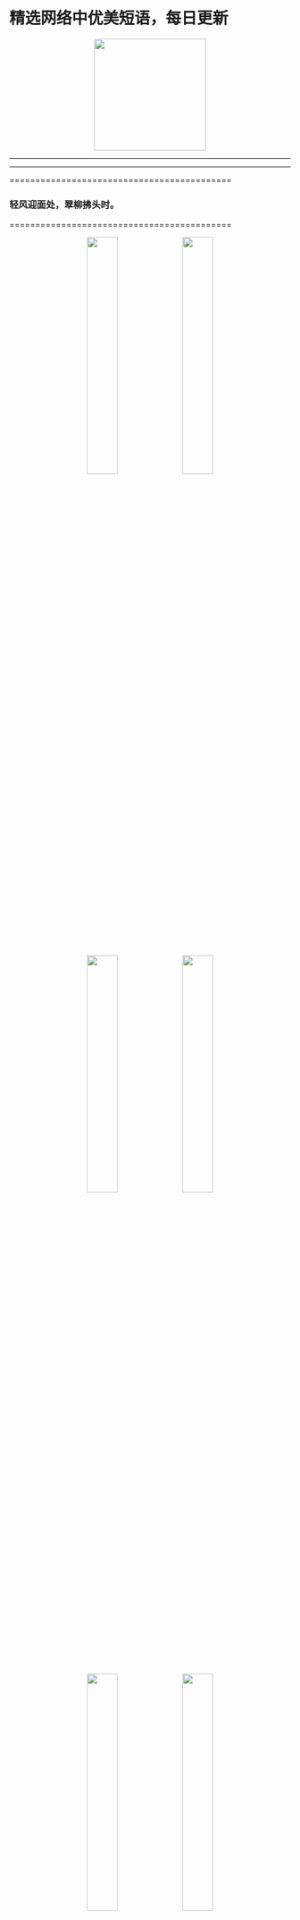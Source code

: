  # 精选网络中优美短语，每日更新

<p align="center">
  <a href="https://github.com/xxjwxc/PoetryRhyme">
    <img src="img/logo/logo2.jpg" width="200">
  </a>
</p>

-----------------------------------



-----------------------------------
===========================================
### 轻风迎面处，翠柳拂头时。 ​
===========================================

<p align="center" margin: 0 auto;>
<img src="http://wx3.sinaimg.cn/large/006qmtKlly1ge6a224ddyj30j60a20uf.jpg" width=33%>
<img src="http://wx3.sinaimg.cn/large/006qmtKlly1ge6a223oggj30j609xwgn.jpg" width=33%>
<img src="http://wx3.sinaimg.cn/large/006qmtKlly1ge6a22gf0ij30j60a1ju1.jpg" width=33%>
<img src="http://wx3.sinaimg.cn/large/006qmtKlly1ge6a224a3xj30j60a1wfq.jpg" width=33%>
<img src="http://wx3.sinaimg.cn/large/006qmtKlly1ge6a224sv3j30j60a0wfz.jpg" width=33%>
<img src="http://wx3.sinaimg.cn/large/006qmtKlly1ge6a224nznj30j60a1q4d.jpg" width=33%>
<img src="http://wx3.sinaimg.cn/large/006qmtKlly1ge6a22852oj30j60a5jsg.jpg" width=33%>
<img src="http://wx3.sinaimg.cn/large/006qmtKlly1ge6a228gj6j30j60a1jsn.jpg" width=33%>
<img src="http://wx3.sinaimg.cn/large/006qmtKlly1ge6a22gke5j30j60a1acj.jpg" width=33%>
</p>
<font color=red size=1>2020-04-26 12:21:03 </font>

-----------------------------------

-----------------------------------
===========================================
### 寻春须是阳春早，看花莫待花枝老。 ​
===========================================

<p align="center" margin: 0 auto;>
<img src="http://wx4.sinaimg.cn/large/006qmtKlly1ge6a116mnyj30j60cb3yz.jpg" width=33%>
<img src="http://wx4.sinaimg.cn/large/006qmtKlly1ge6a116o4nj30j60cb0t2.jpg" width=33%>
<img src="http://wx4.sinaimg.cn/large/006qmtKlly1ge6a11dp3oj30j60cf0t7.jpg" width=33%>
<img src="http://wx4.sinaimg.cn/large/006qmtKlly1ge6a116zt6j30j60d3gma.jpg" width=33%>
<img src="http://wx4.sinaimg.cn/large/006qmtKlly1ge6a117ce2j30j60c1gm2.jpg" width=33%>
<img src="http://wx4.sinaimg.cn/large/006qmtKlly1ge6a117yjvj30j60cdwfm.jpg" width=33%>
<img src="http://wx4.sinaimg.cn/large/006qmtKlly1ge6a11cpg9j30j60orq40.jpg" width=33%>
<img src="http://wx4.sinaimg.cn/large/006qmtKlly1ge6a11hekrj30j60hsjs6.jpg" width=33%>
<img src="http://wx4.sinaimg.cn/large/006qmtKlly1ge6a11ffvqj30j60rcjsa.jpg" width=33%>
</p>
<font color=red size=1>2020-04-26 10:21:03 </font>

-----------------------------------

-----------------------------------
===========================================
### 鸟语花容春自好 … ​
===========================================

<p align="center" margin: 0 auto;>
<img src="http://wx2.sinaimg.cn/large/006qmtKlly1ge69zzs0unj30j60t00uv.jpg" width=33%>
<img src="http://wx2.sinaimg.cn/large/006qmtKlly1ge69zztg9rj30ig0rsq6a.jpg" width=33%>
<img src="http://wx2.sinaimg.cn/large/006qmtKlly1ge69zzr39lj30j60cu76h.jpg" width=33%>
<img src="http://wx2.sinaimg.cn/large/006qmtKlly1ge69zzr93gj30j60ey75y.jpg" width=33%>
<img src="http://wx2.sinaimg.cn/large/006qmtKlly1ge69zzybn8j30j60cs76b.jpg" width=33%>
<img src="http://wx2.sinaimg.cn/large/006qmtKlly1ge69zzr3xyj30j60cstaf.jpg" width=33%>
<img src="http://wx2.sinaimg.cn/large/006qmtKlly1ge69zzuvsnj30j60cstax.jpg" width=33%>
<img src="http://wx2.sinaimg.cn/large/006qmtKlly1ge69zzvmobj30j60astal.jpg" width=33%>
<img src="http://wx2.sinaimg.cn/large/006qmtKlly1ge69zzybs3j30j60c6gnv.jpg" width=33%>
</p>
<font color=red size=1>2020-04-26 08:21:03 </font>

-----------------------------------

-----------------------------------
===========================================
### 短短长长爱园柳，三三两两数溪鱼。[心]早安[心] ​
===========================================

<p align="center" margin: 0 auto;>
<img src="http://wx1.sinaimg.cn/large/006qmtKlly1ge69yvwda8j30df0opq6l.jpg" width=33%>
<img src="http://wx1.sinaimg.cn/large/006qmtKlly1ge69yvp720j30dq0olgoy.jpg" width=33%>
<img src="http://wx1.sinaimg.cn/large/006qmtKlly1ge69yvw9p9j30du0oq78h.jpg" width=33%>
<img src="http://wx1.sinaimg.cn/large/006qmtKlly1ge69yvnq1gj30d60nzq5k.jpg" width=33%>
<img src="http://wx1.sinaimg.cn/large/006qmtKlly1ge69yvo2okj30d60nzq5k.jpg" width=33%>
<img src="http://wx1.sinaimg.cn/large/006qmtKlly1ge69yvo6jwj30dl0oj775.jpg" width=33%>
<img src="http://wx1.sinaimg.cn/large/006qmtKlly1ge69yvt9kpj30dl0oi419.jpg" width=33%>
<img src="http://wx1.sinaimg.cn/large/006qmtKlly1ge69yvtx7lj30dh0omtbb.jpg" width=33%>
<img src="http://wx1.sinaimg.cn/large/006qmtKlly1ge69yvtmq3j30da0ogn0v.jpg" width=33%>
</p>
<font color=red size=1>2020-04-26 06:21:03 </font>

-----------------------------------

-----------------------------------
===========================================
### 芳魂东逐罗浮近，一枕梅花入梦仙。[月亮]晚安[月亮] ​
===========================================

<p align="center" margin: 0 auto;>
<img src="http://wx4.sinaimg.cn/large/006qmtKlly1ge51ev593tj30ii0rr754.jpg" width=33%>
<img src="http://wx4.sinaimg.cn/large/006qmtKlly1ge51ev7hr5j30ii0rrwfi.jpg" width=33%>
<img src="http://wx4.sinaimg.cn/large/006qmtKlly1ge51ev5pu5j30ii0qudgo.jpg" width=33%>
<img src="http://wx4.sinaimg.cn/large/006qmtKlly1ge51ev7ym7j30j60csmxc.jpg" width=33%>
<img src="http://wx4.sinaimg.cn/large/006qmtKlly1ge51evcw0jj30ii0rrab0.jpg" width=33%>
<img src="http://wx4.sinaimg.cn/large/006qmtKlly1ge51ev67xdj30ii0rr75b.jpg" width=33%>
<img src="http://wx4.sinaimg.cn/large/006qmtKlly1ge51eva024j30j60csaa8.jpg" width=33%>
<img src="http://wx4.sinaimg.cn/large/006qmtKlly1ge51evaaa8j30ii0rr3zb.jpg" width=33%>
<img src="http://wx4.sinaimg.cn/large/006qmtKlly1ge51evb56oj30ii0rrgmm.jpg" width=33%>
</p>
<font color=red size=1>2020-04-25 22:20:03 </font>

-----------------------------------

-----------------------------------
===========================================
### 园林翠幄，妆点青春色 … ​
===========================================

<p align="center" margin: 0 auto;>
<img src="http://wx4.sinaimg.cn/large/006qmtKlly1ge51d7ed8hj30j60r611q.jpg" width=33%>
<img src="http://wx4.sinaimg.cn/large/006qmtKlly1ge51d7buukj30j60dhdl4.jpg" width=33%>
<img src="http://wx4.sinaimg.cn/large/006qmtKlly1ge51d7arefj30j60dn78p.jpg" width=33%>
<img src="http://wx4.sinaimg.cn/large/006qmtKlly1ge51d7i8ufj30j60ceq6z.jpg" width=33%>
<img src="http://wx4.sinaimg.cn/large/006qmtKlly1ge51d79dagj30j60dj41m.jpg" width=33%>
<img src="http://wx4.sinaimg.cn/large/006qmtKlly1ge51d7abs4j30j60dmgpk.jpg" width=33%>
<img src="http://wx4.sinaimg.cn/large/006qmtKlly1ge51d7jx8sj30j60qrdmi.jpg" width=33%>
<img src="http://wx4.sinaimg.cn/large/006qmtKlly1ge51d7mfk4j30j60qhwq7.jpg" width=33%>
<img src="http://wx4.sinaimg.cn/large/006qmtKlly1ge51d7m7zuj30j60qvgru.jpg" width=33%>
</p>
<font color=red size=1>2020-04-25 18:20:03 </font>

-----------------------------------

-----------------------------------
===========================================
### 春在粉墙西，墙里不知春色。 ​
===========================================

<p align="center" margin: 0 auto;>
<img src="http://wx4.sinaimg.cn/large/006qmtKlly1ge51bxfe6jj30j60cj3yo.jpg" width=33%>
<img src="http://wx4.sinaimg.cn/large/006qmtKlly1ge51bxg8z2j30j60crq3c.jpg" width=33%>
<img src="http://wx4.sinaimg.cn/large/006qmtKlly1ge51bxg606j30j60c73yv.jpg" width=33%>
<img src="http://wx4.sinaimg.cn/large/006qmtKlly1ge51bxgqzmj30j60ckgm4.jpg" width=33%>
<img src="http://wx4.sinaimg.cn/large/006qmtKlly1ge51bxgj6uj30j60clwf4.jpg" width=33%>
<img src="http://wx4.sinaimg.cn/large/006qmtKlly1ge51bxfpz4j30j60cljro.jpg" width=33%>
<img src="http://wx4.sinaimg.cn/large/006qmtKlly1ge51bxi8muj30j60caglr.jpg" width=33%>
<img src="http://wx4.sinaimg.cn/large/006qmtKlly1ge51bxiu6pj30j60cwgm4.jpg" width=33%>
<img src="http://wx4.sinaimg.cn/large/006qmtKlly1ge51bxqlobj30j60cnq3n.jpg" width=33%>
</p>
<font color=red size=1>2020-04-25 16:20:03 </font>

-----------------------------------

-----------------------------------
===========================================
### 墙里秋千墙外道。墙外行人，墙里佳人笑。笑渐不闻声渐悄。多情却被无情恼。 ​
===========================================

<p align="center" margin: 0 auto;>
<img src="http://wx3.sinaimg.cn/large/006qmtKlly1ge519y06rtj30j60eeq4l.jpg" width=33%>
<img src="http://wx3.sinaimg.cn/large/006qmtKlly1ge519y1tqsj30bm0hfgpt.jpg" width=33%>
<img src="http://wx3.sinaimg.cn/large/006qmtKlly1ge519ye46kj30j60r4agm.jpg" width=33%>
<img src="http://wx3.sinaimg.cn/large/006qmtKlly1ge519ydt8ej30j60ec44m.jpg" width=33%>
<img src="http://wx3.sinaimg.cn/large/006qmtKlly1ge519y2cnnj30j60d0gq3.jpg" width=33%>
<img src="http://wx3.sinaimg.cn/large/006qmtKlly1ge519y2s8ij30j60sr0xl.jpg" width=33%>
<img src="http://wx3.sinaimg.cn/large/006qmtKlly1ge519y7ftrj30j60fs75u.jpg" width=33%>
<img src="http://wx3.sinaimg.cn/large/006qmtKlly1ge519y8tqyj30j60n476h.jpg" width=33%>
<img src="http://wx3.sinaimg.cn/large/006qmtKlly1ge519y85ijj30j60ckac0.jpg" width=33%>
</p>
<font color=red size=1>2020-04-25 14:20:03 </font>

-----------------------------------

-----------------------------------
===========================================
### “ 诗中有画，画中有诗 ”
### 
###                       --- 王维 · 诗词欣赏 ​​​​
===========================================

<p align="center" margin: 0 auto;>
<img src="http://wx3.sinaimg.cn/large/006qmtKlly1ge518pje5qj30ci0ci3zg.jpg" width=33%>
<img src="http://wx3.sinaimg.cn/large/006qmtKlly1ge518pjj9kj30ci0cigmd.jpg" width=33%>
<img src="http://wx3.sinaimg.cn/large/006qmtKlly1ge518prtnzj30ci0ciwfd.jpg" width=33%>
<img src="http://wx3.sinaimg.cn/large/006qmtKlly1ge518pjws5j30ci0cigmd.jpg" width=33%>
<img src="http://wx3.sinaimg.cn/large/006qmtKlly1ge518pjuilj30ci0ciwfd.jpg" width=33%>
<img src="http://wx3.sinaimg.cn/large/006qmtKlly1ge518pjwwaj30ci0cimy1.jpg" width=33%>
<img src="http://wx3.sinaimg.cn/large/006qmtKlly1ge518po451j30ci0cigmd.jpg" width=33%>
<img src="http://wx3.sinaimg.cn/large/006qmtKlly1ge518pqfzmj30ci0ciwf8.jpg" width=33%>
<img src="http://wx3.sinaimg.cn/large/006qmtKlly1ge518pwv2gj30ci0ci756.jpg" width=33%>
</p>
<font color=red size=1>2020-04-25 12:20:03 </font>

-----------------------------------

-----------------------------------
===========================================
### 开在春风里的小铃铛  … ​
===========================================

<p align="center" margin: 0 auto;>
<img src="http://wx3.sinaimg.cn/large/006qmtKlly1ge517o5nf9j30j60eedg6.jpg" width=33%>
<img src="http://wx3.sinaimg.cn/large/006qmtKlly1ge517o869ej30j60eegm7.jpg" width=33%>
<img src="http://wx3.sinaimg.cn/large/006qmtKlly1ge517o553nj30dt0acdgw.jpg" width=33%>
<img src="http://wx3.sinaimg.cn/large/006qmtKlly1ge517o83wvj30j60pkmya.jpg" width=33%>
<img src="http://wx3.sinaimg.cn/large/006qmtKlly1ge517o6d2gj30j60j6mxo.jpg" width=33%>
<img src="http://wx3.sinaimg.cn/large/006qmtKlly1ge517o5jscj30bg0faab3.jpg" width=33%>
<img src="http://wx3.sinaimg.cn/large/006qmtKlly1ge517o9rfgj30j60pjwfl.jpg" width=33%>
<img src="http://wx3.sinaimg.cn/large/006qmtKlly1ge517o9ja3j30900e2q3d.jpg" width=33%>
<img src="http://wx3.sinaimg.cn/large/006qmtKlly1ge517oaaxkj30dw0dimxy.jpg" width=33%>
</p>
<font color=red size=1>2020-04-25 10:20:03 </font>

-----------------------------------

-----------------------------------
===========================================
### 欲遣清风扫乱云，先将一雨净游尘。 ​
===========================================

<p align="center" margin: 0 auto;>
<img src="http://wx4.sinaimg.cn/large/006qmtKlly1ge516n8r2aj30j60csq6n.jpg" width=33%>
<img src="http://wx4.sinaimg.cn/large/006qmtKlly1ge516nc06rj30ij0rsah0.jpg" width=33%>
<img src="http://wx4.sinaimg.cn/large/006qmtKlly1ge516n6xsbj30j60cs76a.jpg" width=33%>
<img src="http://wx4.sinaimg.cn/large/006qmtKlly1ge516neu19j30j60csmzb.jpg" width=33%>
<img src="http://wx4.sinaimg.cn/large/006qmtKlly1ge516nh859j30j60csgo2.jpg" width=33%>
<img src="http://wx4.sinaimg.cn/large/006qmtKlly1ge516n9jjlj30ij0rsn1j.jpg" width=33%>
<img src="http://wx4.sinaimg.cn/large/006qmtKlly1ge516nbvmpj30ij0rsgs7.jpg" width=33%>
<img src="http://wx4.sinaimg.cn/large/006qmtKlly1ge516ndqdtj30j60cs0v5.jpg" width=33%>
<img src="http://wx4.sinaimg.cn/large/006qmtKlly1ge516nf32dj30j60cs0v7.jpg" width=33%>
</p>
<font color=red size=1>2020-04-25 08:20:03 </font>

-----------------------------------

-----------------------------------
===========================================
### 晓来天气便清新，独倚阑干正暮春。[心]早安[心] ​
===========================================

<p align="center" margin: 0 auto;>
<img src="http://wx3.sinaimg.cn/large/006qmtKlly1ge5157w0cfj30j60cqwgw.jpg" width=33%>
<img src="http://wx3.sinaimg.cn/large/006qmtKlly1ge5157t98gj30j60cqacn.jpg" width=33%>
<img src="http://wx3.sinaimg.cn/large/006qmtKlly1ge51580urxj30j60cqwi2.jpg" width=33%>
<img src="http://wx3.sinaimg.cn/large/006qmtKlly1ge5157un71j30j60cqn0x.jpg" width=33%>
<img src="http://wx3.sinaimg.cn/large/006qmtKlly1ge5157u2o5j30j60cqn0g.jpg" width=33%>
<img src="http://wx3.sinaimg.cn/large/006qmtKlly1ge5157tob1j30j60cq77z.jpg" width=33%>
<img src="http://wx3.sinaimg.cn/large/006qmtKlly1ge5158b5cdj30j60cqgqc.jpg" width=33%>
<img src="http://wx3.sinaimg.cn/large/006qmtKlly1ge51581svhj30j60cq40r.jpg" width=33%>
<img src="http://wx3.sinaimg.cn/large/006qmtKlly1ge51582pd4j30j60cqgos.jpg" width=33%>
</p>
<font color=red size=1>2020-04-25 06:20:03 </font>

-----------------------------------




-----------------------------------
===========================================
### 五色明珠光照水，湛然清净本来身。 ​
===========================================

<p align="center" margin: 0 auto;>
<img src="http://wx3.sinaimg.cn/large/006qmtKlly1ge3ugceq7vj30j609gjsz.jpg" width=33%>
<img src="http://wx3.sinaimg.cn/large/006qmtKlly1ge3ugcg3ucj30j60d2q5s.jpg" width=33%>
<img src="http://wx3.sinaimg.cn/large/006qmtKlly1ge3ugcka4hj30j60e1juh.jpg" width=33%>
<img src="http://wx3.sinaimg.cn/large/006qmtKlly1ge3ugcon5uj30j60ea42d.jpg" width=33%>
<img src="http://wx3.sinaimg.cn/large/006qmtKlly1ge3ugcesnlj30j60ct3zd.jpg" width=33%>
<img src="http://wx3.sinaimg.cn/large/006qmtKlly1ge3ugckvtwj30j60cttan.jpg" width=33%>
<img src="http://wx3.sinaimg.cn/large/006qmtKlly1ge3ugchyd0j30j60ct76d.jpg" width=33%>
<img src="http://wx3.sinaimg.cn/large/006qmtKlly1ge3ugcn8zyj30j60eewfw.jpg" width=33%>
<img src="http://wx3.sinaimg.cn/large/006qmtKlly1ge3ugcqbazj30j60ee760.jpg" width=33%>
</p>
<font color=red size=1>2020-04-24 12:20:03 </font>

-----------------------------------

-----------------------------------
===========================================
### 荷
### 芙蕖，水灵
### 欲鲜翠，露尖角
### 擢荡叶长，住湖人家
### 头莲五月采，别样不待期
### 人静看荷赏景，风漪小浪映红
### 邀绿浩渺吟明月，并蒂荷莲漾拂波 ​ ​​​​
### #吾爱诗词# #诗词歌赋# #诗词# ​
===========================================

<p align="center" margin: 0 auto;>
<img src="http://wx4.sinaimg.cn/large/006qmtKlly1ge3uf7x2zuj30j60oe74q.jpg" width=33%>
<img src="http://wx4.sinaimg.cn/large/006qmtKlly1ge3uf7qhhfj30j60spgm7.jpg" width=33%>
<img src="http://wx4.sinaimg.cn/large/006qmtKlly1ge3uf7pi0zj30j60azjrk.jpg" width=33%>
<img src="http://wx4.sinaimg.cn/large/006qmtKlly1ge3uf7p0zpj30j60dbaa2.jpg" width=33%>
<img src="http://wx4.sinaimg.cn/large/006qmtKlly1ge3uf7psu9j30j60c074e.jpg" width=33%>
<img src="http://wx4.sinaimg.cn/large/006qmtKlly1ge3uf7s32mj30j60ck3yq.jpg" width=33%>
<img src="http://wx4.sinaimg.cn/large/006qmtKlly1ge3uf7t0s0j30j60cmweo.jpg" width=33%>
<img src="http://wx4.sinaimg.cn/large/006qmtKlly1ge3uf7tpnzj30j60cldg3.jpg" width=33%>
<img src="http://wx4.sinaimg.cn/large/006qmtKlly1ge3uf7uzpsj30j60p6jrq.jpg" width=33%>
</p>
<font color=red size=1>2020-04-24 10:20:03 </font>

-----------------------------------




-----------------------------------
===========================================
### 雨过条风着柳芽，淡黄浅绿嫩如花。 ​
===========================================

<p align="center" margin: 0 auto;>
<img src="http://wx4.sinaimg.cn/large/006qmtKlly1ge3ue02havj30j60cst9o.jpg" width=33%>
<img src="http://wx4.sinaimg.cn/large/006qmtKlly1ge3ue02o43j30j60cs75a.jpg" width=33%>
<img src="http://wx4.sinaimg.cn/large/006qmtKlly1ge3ue08zz8j30j60cswf8.jpg" width=33%>
<img src="http://wx4.sinaimg.cn/large/006qmtKlly1ge3ue02r7rj30j60csdgm.jpg" width=33%>
<img src="http://wx4.sinaimg.cn/large/006qmtKlly1ge3ue02snzj30j60csdgl.jpg" width=33%>
<img src="http://wx4.sinaimg.cn/large/006qmtKlly1ge3ue03agxj30j60csgm5.jpg" width=33%>
<img src="http://wx4.sinaimg.cn/large/006qmtKlly1ge3ue0eivqj30j60cs3z3.jpg" width=33%>
<img src="http://wx4.sinaimg.cn/large/006qmtKlly1ge3ue0ac6pj30j60cs0t9.jpg" width=33%>
<img src="http://wx4.sinaimg.cn/large/006qmtKlly1ge3ue09n9ij30j60csdgt.jpg" width=33%>
</p>
<font color=red size=1>2020-04-24 08:20:03 </font>

-----------------------------------

-----------------------------------
===========================================
### 林鸟喜晨开[心]早安[心] ​
===========================================

<p align="center" margin: 0 auto;>
<img src="http://wx1.sinaimg.cn/large/006qmtKlly1ge3ucqrh5vj30j60drmyk.jpg" width=33%>
<img src="http://wx1.sinaimg.cn/large/006qmtKlly1ge3ucqt813j30j60j6ju0.jpg" width=33%>
<img src="http://wx1.sinaimg.cn/large/006qmtKlly1ge3ucqs014j30j60dogni.jpg" width=33%>
<img src="http://wx1.sinaimg.cn/large/006qmtKlly1ge3ucquf7zj30j60cs0uw.jpg" width=33%>
<img src="http://wx1.sinaimg.cn/large/006qmtKlly1ge3ucr288tj30j60gxdin.jpg" width=33%>
<img src="http://wx1.sinaimg.cn/large/006qmtKlly1ge3ucqtl0wj30j60gbtbh.jpg" width=33%>
<img src="http://wx1.sinaimg.cn/large/006qmtKlly1ge3ucqw8s9j30j60cltad.jpg" width=33%>
<img src="http://wx1.sinaimg.cn/large/006qmtKlly1ge3ucr4p3gj30j60j5wfx.jpg" width=33%>
<img src="http://wx1.sinaimg.cn/large/006qmtKlly1ge3ucqya35j30j60cs3zg.jpg" width=33%>
</p>
<font color=red size=1>2020-04-24 06:20:03 </font>

-----------------------------------

-----------------------------------
===========================================
### 风将夜共静，空与月俱明。[月亮]晚安[月亮] ​
===========================================

<p align="center" margin: 0 auto;>
<img src="http://wx2.sinaimg.cn/large/006qmtKlly1ge2s930zglj30j60cst9b.jpg" width=33%>
<img src="http://wx2.sinaimg.cn/large/006qmtKlly1ge2s931vzdj30ge0m8mz4.jpg" width=33%>
<img src="http://wx2.sinaimg.cn/large/006qmtKlly1ge2s931c70j30j60dygn2.jpg" width=33%>
<img src="http://wx2.sinaimg.cn/large/006qmtKlly1ge2s932idzj30ev0m8gnu.jpg" width=33%>
<img src="http://wx2.sinaimg.cn/large/006qmtKlly1ge2s9312cnj30j60csgmm.jpg" width=33%>
<img src="http://wx2.sinaimg.cn/large/006qmtKlly1ge2s932ulxj30j60czwex.jpg" width=33%>
<img src="http://wx2.sinaimg.cn/large/006qmtKlly1ge2s938fhej30gk0m8gnn.jpg" width=33%>
<img src="http://wx2.sinaimg.cn/large/006qmtKlly1ge2s939li5j30g70m8mze.jpg" width=33%>
<img src="http://wx2.sinaimg.cn/large/006qmtKlly1ge2s939o6ij30j60dc74v.jpg" width=33%>
</p>
<font color=red size=1>2020-04-23 22:20:03 </font>

-----------------------------------

-----------------------------------
===========================================
### #全民飞花令#  以“春”为题
### [微风]在评论里写出带”春“字的诗句[微风]
### [鲜花]等闲识得东风面，万紫千红总是春。[鲜花] ​​​​
===========================================

<p align="center" margin: 0 auto;>
<img src="http://wx4.sinaimg.cn/large/006qmtKlly1ge406z9m86j30dw099t9b.jpg" width=33%>
<img src="http://wx4.sinaimg.cn/large/006qmtKlly1ge406zhevzj30f808cmy3.jpg" width=33%>
<img src="http://wx4.sinaimg.cn/large/006qmtKlly1ge406z9ksgj30dw09a0ta.jpg" width=33%>
<img src="http://wx4.sinaimg.cn/large/006qmtKlly1ge406za11mj30dw0983zh.jpg" width=33%>
<img src="http://wx4.sinaimg.cn/large/006qmtKlly1ge406z95qkj308d064gls.jpg" width=33%>
<img src="http://wx4.sinaimg.cn/large/006qmtKlly1ge406z9r0sj30dw0a0dgh.jpg" width=33%>
<img src="http://wx4.sinaimg.cn/large/006qmtKlly1ge406zd51mj30dw0afwf3.jpg" width=33%>
<img src="http://wx4.sinaimg.cn/large/006qmtKlly1ge406zee6fj30dw08pwfm.jpg" width=33%>
<img src="http://wx4.sinaimg.cn/large/006qmtKlly1ge406zl8b5j30dw0990tf.jpg" width=33%>
</p>
<font color=red size=1>2020-04-23 21:06:20 </font>

-----------------------------------

-----------------------------------
===========================================
### 日夕气清，悠然其怀。 ​
===========================================

<p align="center" margin: 0 auto;>
<img src="http://wx1.sinaimg.cn/large/006qmtKlly1ge2s7oxujfj30j60dljtw.jpg" width=33%>
<img src="http://wx1.sinaimg.cn/large/006qmtKlly1ge2s7oxn0lj30j60amq4t.jpg" width=33%>
<img src="http://wx1.sinaimg.cn/large/006qmtKlly1ge2s7ox2zuj30dw08xgnn.jpg" width=33%>
<img src="http://wx1.sinaimg.cn/large/006qmtKlly1ge2s7ozwuvj30j60edtc0.jpg" width=33%>
<img src="http://wx1.sinaimg.cn/large/006qmtKlly1ge2s7ox2wej30fq0blmy8.jpg" width=33%>
<img src="http://wx1.sinaimg.cn/large/006qmtKlly1ge2s7p097xj30j60edgp6.jpg" width=33%>
<img src="http://wx1.sinaimg.cn/large/006qmtKlly1ge2s7p08xtj309d0fxdhg.jpg" width=33%>
<img src="http://wx1.sinaimg.cn/large/006qmtKlly1ge2s7p8ov4j30j60rs78k.jpg" width=33%>
<img src="http://wx1.sinaimg.cn/large/006qmtKlly1ge2s7p3as9j30go0cigng.jpg" width=33%>
</p>
<font color=red size=1>2020-04-23 18:20:04 </font>

-----------------------------------

-----------------------------------
===========================================
### 水苔随缆聚，岸柳拂舟垂。 ​
===========================================

<p align="center" margin: 0 auto;>
<img src="http://wx3.sinaimg.cn/large/006qmtKlly1ge2s6lt7yzj30j60csgpe.jpg" width=33%>
<img src="http://wx3.sinaimg.cn/large/006qmtKlly1ge2s6lkqwhj30j60p7438.jpg" width=33%>
<img src="http://wx3.sinaimg.cn/large/006qmtKlly1ge2s6m5n76j30j60sqn3s.jpg" width=33%>
<img src="http://wx3.sinaimg.cn/large/006qmtKlly1ge2s6lrv5mj30j60cswk1.jpg" width=33%>
<img src="http://wx3.sinaimg.cn/large/006qmtKlly1ge2s6ljngij30j60csgq3.jpg" width=33%>
<img src="http://wx3.sinaimg.cn/large/006qmtKlly1ge2s6lp4ekj30j60cstah.jpg" width=33%>
<img src="http://wx3.sinaimg.cn/large/006qmtKlly1ge2s6lwv8mj30j60cs0u0.jpg" width=33%>
<img src="http://wx3.sinaimg.cn/large/006qmtKlly1ge2s6lp0ctj30j60detbj.jpg" width=33%>
<img src="http://wx3.sinaimg.cn/large/006qmtKlly1ge2s6lyy3rj30j60csdk1.jpg" width=33%>
</p>
<font color=red size=1>2020-04-23 16:20:03 </font>

-----------------------------------

-----------------------------------
===========================================
### 但有鸡犬声，不闻车马喧。 ​
===========================================

<p align="center" margin: 0 auto;>
<img src="http://wx1.sinaimg.cn/large/006qmtKlly1ge2s5bzxv2j30j60cs0uw.jpg" width=33%>
<img src="http://wx1.sinaimg.cn/large/006qmtKlly1ge2s5bxr6sj30j60srtd4.jpg" width=33%>
<img src="http://wx1.sinaimg.cn/large/006qmtKlly1ge2s5bsjg7j30j60cbgnj.jpg" width=33%>
<img src="http://wx1.sinaimg.cn/large/006qmtKlly1ge2s5bzvptj30j60dhgmz.jpg" width=33%>
<img src="http://wx1.sinaimg.cn/large/006qmtKlly1ge2s5bv6mkj30j60cm40f.jpg" width=33%>
<img src="http://wx1.sinaimg.cn/large/006qmtKlly1ge2s5c8oe3j30j60cgmyf.jpg" width=33%>
<img src="http://wx1.sinaimg.cn/large/006qmtKlly1ge2s5c0cwxj30ba0gotcg.jpg" width=33%>
<img src="http://wx1.sinaimg.cn/large/006qmtKlly1ge2s5c05ouj30j60cswfy.jpg" width=33%>
<img src="http://wx1.sinaimg.cn/large/006qmtKlly1ge2s5c6ynej30j60s177m.jpg" width=33%>
</p>
<font color=red size=1>2020-04-23 14:20:03 </font>

-----------------------------------

-----------------------------------
===========================================
### 悠然四望通，渺渺水无穷。
### 海鹤飞天际，烟林出镜中。 ​
===========================================

<p align="center" margin: 0 auto;>
<img src="http://wx2.sinaimg.cn/large/006qmtKlly1ge2s48zmesj30j60ct76d.jpg" width=33%>
<img src="http://wx2.sinaimg.cn/large/006qmtKlly1ge2s490rwuj30j60csadf.jpg" width=33%>
<img src="http://wx2.sinaimg.cn/large/006qmtKlly1ge2s490oulj30j60asgoo.jpg" width=33%>
<img src="http://wx2.sinaimg.cn/large/006qmtKlly1ge2s493p1xj30j60as0vc.jpg" width=33%>
<img src="http://wx2.sinaimg.cn/large/006qmtKlly1ge2s49049uj30j60asgng.jpg" width=33%>
<img src="http://wx2.sinaimg.cn/large/006qmtKlly1ge2s49292oj30j60cs0x5.jpg" width=33%>
<img src="http://wx2.sinaimg.cn/large/006qmtKlly1ge2s494zhuj30j60asmzf.jpg" width=33%>
<img src="http://wx2.sinaimg.cn/large/006qmtKlly1ge2s499rpzj30j60aswhq.jpg" width=33%>
<img src="http://wx2.sinaimg.cn/large/006qmtKlly1ge2s497yugj30j60as0ub.jpg" width=33%>
</p>
<font color=red size=1>2020-04-23 12:20:03 </font>

-----------------------------------

-----------------------------------
===========================================
### 一路红运  … ​
===========================================

<p align="center" margin: 0 auto;>
<img src="http://wx4.sinaimg.cn/large/006qmtKlly1ge2s341jxsj30c10a50u4.jpg" width=33%>
<img src="http://wx4.sinaimg.cn/large/006qmtKlly1ge2s33vxmqj30j60cignf.jpg" width=33%>
<img src="http://wx4.sinaimg.cn/large/006qmtKlly1ge2s341t4zj30j60cmq4w.jpg" width=33%>
<img src="http://wx4.sinaimg.cn/large/006qmtKlly1ge2s33uq50j30j60cmmyz.jpg" width=33%>
<img src="http://wx4.sinaimg.cn/large/006qmtKlly1ge2s33v3myj30j60eetb1.jpg" width=33%>
<img src="http://wx4.sinaimg.cn/large/006qmtKlly1ge2s33vopij30e90l80vs.jpg" width=33%>
<img src="http://wx4.sinaimg.cn/large/006qmtKlly1ge2s340n2pj30j60csadb.jpg" width=33%>
<img src="http://wx4.sinaimg.cn/large/006qmtKlly1ge2s341jguj30ek0dcwg5.jpg" width=33%>
<img src="http://wx4.sinaimg.cn/large/006qmtKlly1ge2s33zqv4j30j60bvtb6.jpg" width=33%>
</p>
<font color=red size=1>2020-04-23 10:20:03 </font>

-----------------------------------

-----------------------------------
===========================================
### 竹林深处胜蓬岛 ​
===========================================

<p align="center" margin: 0 auto;>
<img src="http://wx2.sinaimg.cn/large/006qmtKlly1ge2s227204j30et0m841b.jpg" width=33%>
<img src="http://wx2.sinaimg.cn/large/006qmtKlly1ge2s22ihvij30j60srn2l.jpg" width=33%>
<img src="http://wx2.sinaimg.cn/large/006qmtKlly1ge2s22dw1cj30j60b2dh9.jpg" width=33%>
<img src="http://wx2.sinaimg.cn/large/006qmtKlly1ge2s225ospj30j60cpgns.jpg" width=33%>
<img src="http://wx2.sinaimg.cn/large/006qmtKlly1ge2s225z95j30j60dytb0.jpg" width=33%>
<img src="http://wx2.sinaimg.cn/large/006qmtKlly1ge2s227fovj30j60cpjsy.jpg" width=33%>
<img src="http://wx2.sinaimg.cn/large/006qmtKlly1ge2s22hbmkj30j60csjtq.jpg" width=33%>
<img src="http://wx2.sinaimg.cn/large/006qmtKlly1ge2s22aan1j30go09xgmy.jpg" width=33%>
<img src="http://wx2.sinaimg.cn/large/006qmtKlly1ge2s22bl0ij30990dwdgs.jpg" width=33%>
</p>
<font color=red size=1>2020-04-23 08:20:03 </font>

-----------------------------------

-----------------------------------
===========================================
### 山中忙碌有生涯，采罢山椒又采茶。
### 此外别无玄妙事，春风一夜长灵芽。
### [心]早安[心] ​
===========================================

<p align="center" margin: 0 auto;>
<img src="http://wx2.sinaimg.cn/large/006qmtKlly1ge2s0fxt97j30j60bbgn1.jpg" width=33%>
<img src="http://wx2.sinaimg.cn/large/006qmtKlly1ge2s0g0pn6j30j60srn0l.jpg" width=33%>
<img src="http://wx2.sinaimg.cn/large/006qmtKlly1ge2s0fyvg4j30dc0k0gok.jpg" width=33%>
<img src="http://wx2.sinaimg.cn/large/006qmtKlly1ge2s0fxf57j308d0b674t.jpg" width=33%>
<img src="http://wx2.sinaimg.cn/large/006qmtKlly1ge2s0g00i6j30j60csmzc.jpg" width=33%>
<img src="http://wx2.sinaimg.cn/large/006qmtKlly1ge2s0fyrwdj30j60cgact.jpg" width=33%>
<img src="http://wx2.sinaimg.cn/large/006qmtKlly1ge2s0g40r0j30j60bqabm.jpg" width=33%>
<img src="http://wx2.sinaimg.cn/large/006qmtKlly1ge2s0g5dpej30g40jvq4s.jpg" width=33%>
<img src="http://wx2.sinaimg.cn/large/006qmtKlly1ge2s0ntkoej30j60as76x.jpg" width=33%>
</p>
<font color=red size=1>2020-04-23 06:20:03 </font>

-----------------------------------

-----------------------------------
===========================================
### 幽人春望本多情，况是花繁月正明。[月亮]晚安[月亮] ​
===========================================

<p align="center" margin: 0 auto;>
<img src="http://wx4.sinaimg.cn/large/006qmtKlly1ge1ng0nv0aj30j60cmq4a.jpg" width=33%>
<img src="http://wx4.sinaimg.cn/large/006qmtKlly1ge1ng0rd4zj30j60sudl2.jpg" width=33%>
<img src="http://wx4.sinaimg.cn/large/006qmtKlly1ge1ng0r8kjj30j60t0wj5.jpg" width=33%>
<img src="http://wx4.sinaimg.cn/large/006qmtKlly1ge1ng0ot28j30j60clmzt.jpg" width=33%>
<img src="http://wx4.sinaimg.cn/large/006qmtKlly1ge1ng0ni95j30j60cqjs1.jpg" width=33%>
<img src="http://wx4.sinaimg.cn/large/006qmtKlly1ge1ng0nn2uj30j60cddgh.jpg" width=33%>
<img src="http://wx4.sinaimg.cn/large/006qmtKlly1ge1ng0t6sjj30j60ci75a.jpg" width=33%>
<img src="http://wx4.sinaimg.cn/large/006qmtKlly1ge1ng0vxvej30j60cat9z.jpg" width=33%>
<img src="http://wx4.sinaimg.cn/large/006qmtKlly1ge1ng0vvmuj30j60cign0.jpg" width=33%>
</p>
<font color=red size=1>2020-04-22 22:20:03 </font>

-----------------------------------




-----------------------------------
===========================================
### 山绕清溪水绕城，白云碧嶂画难成。 ​​​​
===========================================

<p align="center" margin: 0 auto;>
<img src="http://wx1.sinaimg.cn/large/006qmtKlly1gdy5tagrngj30c8092gmh.jpg" width=33%>
<img src="http://wx1.sinaimg.cn/large/006qmtKlly1gdy5tahmz6j30c809t755.jpg" width=33%>
<img src="http://wx1.sinaimg.cn/large/006qmtKlly1gdy5tagxpdj30c80ezdh4.jpg" width=33%>
<img src="http://wx1.sinaimg.cn/large/006qmtKlly1gdy5tahka7j30c80ghtan.jpg" width=33%>
<img src="http://wx1.sinaimg.cn/large/006qmtKlly1gdy5tagtjjj30c808z0ti.jpg" width=33%>
<img src="http://wx1.sinaimg.cn/large/006qmtKlly1gdy5tak7n9j30c80880th.jpg" width=33%>
<img src="http://wx1.sinaimg.cn/large/006qmtKlly1gdy5takrzej30c808zt9i.jpg" width=33%>
<img src="http://wx1.sinaimg.cn/large/006qmtKlly1gdy5talxqmj30c808y3zq.jpg" width=33%>
<img src="http://wx1.sinaimg.cn/large/006qmtKlly1gdy5tan3bwj30c8093mxz.jpg" width=33%>
</p>
<font color=red size=1>2020-04-19 14:20:03 </font>

-----------------------------------

-----------------------------------
===========================================
### 青砖小瓦马头墙，回廊挂落花格窗。 ​
===========================================

<p align="center" margin: 0 auto;>
<img src="http://wx3.sinaimg.cn/large/006qmtKlly1gdy5r2shtoj30j60j8785.jpg" width=33%>
<img src="http://wx3.sinaimg.cn/large/006qmtKlly1gdy5r2rc8bj30j60cs3zk.jpg" width=33%>
<img src="http://wx3.sinaimg.cn/large/006qmtKlly1gdy5r2qnfgj30j60cswfe.jpg" width=33%>
<img src="http://wx3.sinaimg.cn/large/006qmtKlly1gdy5r2qaefj30j60cs3yw.jpg" width=33%>
<img src="http://wx3.sinaimg.cn/large/006qmtKlly1gdy5r2x6cnj30j60csaaj.jpg" width=33%>
<img src="http://wx3.sinaimg.cn/large/006qmtKlly1gdy5r2sl1hj30j60j8di4.jpg" width=33%>
<img src="http://wx3.sinaimg.cn/large/006qmtKlly1gdy5r2whtsj30ig0rcta8.jpg" width=33%>
<img src="http://wx3.sinaimg.cn/large/006qmtKlly1gdy5r2wgphj30j60cs0tz.jpg" width=33%>
<img src="http://wx3.sinaimg.cn/large/006qmtKlly1gdy5r2vw5sj30j60cs3yo.jpg" width=33%>
</p>
<font color=red size=1>2020-04-19 12:20:03 </font>

-----------------------------------

-----------------------------------
===========================================
### 世间不贵长生学，只爱花香耳目前。 ​
===========================================

<p align="center" margin: 0 auto;>
<img src="http://wx2.sinaimg.cn/large/006qmtKlly1gdy5puq902j30j60cr0wz.jpg" width=33%>
<img src="http://wx2.sinaimg.cn/large/006qmtKlly1gdy5puqncwj30j60cr0wj.jpg" width=33%>
<img src="http://wx2.sinaimg.cn/large/006qmtKlly1gdy5purp32j30j60crjvt.jpg" width=33%>
<img src="http://wx2.sinaimg.cn/large/006qmtKlly1gdy5pur27zj30j60cr428.jpg" width=33%>
<img src="http://wx2.sinaimg.cn/large/006qmtKlly1gdy5puzevrj30j60crtbv.jpg" width=33%>
<img src="http://wx2.sinaimg.cn/large/006qmtKlly1gdy5pv607yj30j60suk1j.jpg" width=33%>
<img src="http://wx2.sinaimg.cn/large/006qmtKlly1gdy5pv0w6zj30j60sutdr.jpg" width=33%>
<img src="http://wx2.sinaimg.cn/large/006qmtKlly1gdy5pv1da1j30j60crtcb.jpg" width=33%>
<img src="http://wx2.sinaimg.cn/large/006qmtKlly1gdy5pv3ijjj30j60su7bt.jpg" width=33%>
</p>
<font color=red size=1>2020-04-19 10:20:03 </font>

-----------------------------------

-----------------------------------
===========================================
### 柔和者，自然善良
### 大度者，自然超脱
### 深远者，自然开阔
### 有容者，自然喜悦 ​
===========================================

<p align="center" margin: 0 auto;>
<img src="http://wx4.sinaimg.cn/large/006qmtKlly1gdy5oom25aj30j60csdhr.jpg" width=33%>
<img src="http://wx4.sinaimg.cn/large/006qmtKlly1gdy5oomd6hj30j60bzwhe.jpg" width=33%>
<img src="http://wx4.sinaimg.cn/large/006qmtKlly1gdy5oon4ykj30j60cs77d.jpg" width=33%>
<img src="http://wx4.sinaimg.cn/large/006qmtKlly1gdy5oon3stj30j60cs421.jpg" width=33%>
<img src="http://wx4.sinaimg.cn/large/006qmtKlly1gdy5ootdiaj30j60csdgw.jpg" width=33%>
<img src="http://wx4.sinaimg.cn/large/006qmtKlly1gdy5ool9zyj30j00fggmc.jpg" width=33%>
<img src="http://wx4.sinaimg.cn/large/006qmtKlly1gdy5oowmloj30j60se46s.jpg" width=33%>
<img src="http://wx4.sinaimg.cn/large/006qmtKlly1gdy5oou1uqj30j60csjtr.jpg" width=33%>
<img src="http://wx4.sinaimg.cn/large/006qmtKlly1gdy5oox1iwj30j60cswgp.jpg" width=33%>
</p>
<font color=red size=1>2020-04-19 08:20:03 </font>

-----------------------------------

-----------------------------------
===========================================
### 空山无人，水流花开[心]早安[心] ​
===========================================

<p align="center" margin: 0 auto;>
<img src="http://wx1.sinaimg.cn/large/006qmtKlly1gdy5n8hby8j30j60csmza.jpg" width=33%>
<img src="http://wx1.sinaimg.cn/large/006qmtKlly1gdy5n8gl86j30j60csmyn.jpg" width=33%>
<img src="http://wx1.sinaimg.cn/large/006qmtKlly1gdy5n89e2lj30j60cs3zq.jpg" width=33%>
<img src="http://wx1.sinaimg.cn/large/006qmtKlly1gdy5n8bhqyj30j60csjsw.jpg" width=33%>
<img src="http://wx1.sinaimg.cn/large/006qmtKlly1gdy5n89udhj30j60ctmyx.jpg" width=33%>
<img src="http://wx1.sinaimg.cn/large/006qmtKlly1gdy5n8i6w8j30j60bw40d.jpg" width=33%>
<img src="http://wx1.sinaimg.cn/large/006qmtKlly1gdy5n8ga58j30j60r8jw5.jpg" width=33%>
<img src="http://wx1.sinaimg.cn/large/006qmtKlly1gdy5n8gj13j30j60ctwfy.jpg" width=33%>
<img src="http://wx1.sinaimg.cn/large/006qmtKlly1gdy5n8hdgcj30j60ct404.jpg" width=33%>
</p>
<font color=red size=1>2020-04-19 06:20:03 </font>

-----------------------------------

-----------------------------------
===========================================
### 花有清香月有阴[月亮]晚安[月亮] ​
===========================================

<p align="center" margin: 0 auto;>
<img src="http://wx2.sinaimg.cn/large/006qmtKlly1gdwxpxs0j8j30j60cnacy.jpg" width=33%>
<img src="http://wx2.sinaimg.cn/large/006qmtKlly1gdwxpxt799j30j60cm0wl.jpg" width=33%>
<img src="http://wx2.sinaimg.cn/large/006qmtKlly1gdwxpy1l3ej30j60eejw4.jpg" width=33%>
<img src="http://wx2.sinaimg.cn/large/006qmtKlly1gdwxpxseszj30j60coq5l.jpg" width=33%>
<img src="http://wx2.sinaimg.cn/large/006qmtKlly1gdwxpxya7uj30j60cat9z.jpg" width=33%>
<img src="http://wx2.sinaimg.cn/large/006qmtKlly1gdwxpxtad5j30j60cp77h.jpg" width=33%>
<img src="http://wx2.sinaimg.cn/large/006qmtKlly1gdwxpxz9hqj30j60cqtcl.jpg" width=33%>
<img src="http://wx2.sinaimg.cn/large/006qmtKlly1gdwxpy87qej30j60cq77a.jpg" width=33%>
<img src="http://wx2.sinaimg.cn/large/006qmtKlly1gdwxpy07ssj30j60d7tb0.jpg" width=33%>
</p>
<font color=red size=1>2020-04-18 22:20:03 </font>

-----------------------------------

-----------------------------------
===========================================
### 山气朝来爽，溪流日向清。
### 远心何处惬，闲棹此中行。 ​
===========================================

<p align="center" margin: 0 auto;>
<img src="http://wx3.sinaimg.cn/large/006qmtKlly1gdwxuy9lwaj30j60ctdg9.jpg" width=33%>
<img src="http://wx3.sinaimg.cn/large/006qmtKlly1gdwxuy9prtj30j60ctdg9.jpg" width=33%>
<img src="http://wx3.sinaimg.cn/large/006qmtKlly1gdwxuyabzij30j60csq4d.jpg" width=33%>
<img src="http://wx3.sinaimg.cn/large/006qmtKlly1gdwxuy9vdmj30j60ctdg9.jpg" width=33%>
<img src="http://wx3.sinaimg.cn/large/006qmtKlly1gdwxuy9sbmj30j60aeaau.jpg" width=33%>
<img src="http://wx3.sinaimg.cn/large/006qmtKlly1gdwxuya2fmj30j60csab3.jpg" width=33%>
<img src="http://wx3.sinaimg.cn/large/006qmtKlly1gdwxuyh4v8j30j60as0ty.jpg" width=33%>
<img src="http://wx3.sinaimg.cn/large/006qmtKlly1gdwxuykasaj30j60as3zt.jpg" width=33%>
<img src="http://wx3.sinaimg.cn/large/006qmtKlly1gdwxuylxz5j30j60cst96.jpg" width=33%>
</p>
<font color=red size=1>2020-04-18 18:20:03 </font>

-----------------------------------

-----------------------------------
===========================================
### 一念一清净，心是莲花开 ​
===========================================

<p align="center" margin: 0 auto;>
<img src="http://wx2.sinaimg.cn/large/006qmtKlly1gdwxtooaufj30j60kyacs.jpg" width=33%>
<img src="http://wx2.sinaimg.cn/large/006qmtKlly1gdwxtov654j30j60g5q49.jpg" width=33%>
<img src="http://wx2.sinaimg.cn/large/006qmtKlly1gdwxtomy87j30j60j9mz1.jpg" width=33%>
<img src="http://wx2.sinaimg.cn/large/006qmtKlly1gdwxtoujzdj30j60l10ur.jpg" width=33%>
<img src="http://wx2.sinaimg.cn/large/006qmtKlly1gdwxton6orj30j60h4jtb.jpg" width=33%>
<img src="http://wx2.sinaimg.cn/large/006qmtKlly1gdwxtonxsdj30j60kzwfx.jpg" width=33%>
<img src="http://wx2.sinaimg.cn/large/006qmtKlly1gdwxtouazpj30j60hdwfg.jpg" width=33%>
<img src="http://wx2.sinaimg.cn/large/006qmtKlly1gdwxtovt13j30j60hbabv.jpg" width=33%>
<img src="http://wx2.sinaimg.cn/large/006qmtKlly1gdwxtovs89j30j60l10ur.jpg" width=33%>
</p>
<font color=red size=1>2020-04-18 16:20:03 </font>

-----------------------------------

-----------------------------------
===========================================
### 兰花本是山中草，还向山中种此花。 ​
===========================================

<p align="center" margin: 0 auto;>
<img src="http://wx2.sinaimg.cn/large/006qmtKlly1gdwxsc10h7j30j609sju5.jpg" width=33%>
<img src="http://wx2.sinaimg.cn/large/006qmtKlly1gdwxsbpzmbj30j60prgow.jpg" width=33%>
<img src="http://wx2.sinaimg.cn/large/006qmtKlly1gdwxsbo4i0j30j60cswfv.jpg" width=33%>
<img src="http://wx2.sinaimg.cn/large/006qmtKlly1gdwxsbwk6zj30go0ae0tn.jpg" width=33%>
<img src="http://wx2.sinaimg.cn/large/006qmtKlly1gdwxsbnxw6j30j60cltaa.jpg" width=33%>
<img src="http://wx2.sinaimg.cn/large/006qmtKlly1gdwxsbwjsgj30j60cs752.jpg" width=33%>
<img src="http://wx2.sinaimg.cn/large/006qmtKlly1gdwxsbvavgj30j60cpjst.jpg" width=33%>
<img src="http://wx2.sinaimg.cn/large/006qmtKlly1gdwxsc0zq1j30is0hs756.jpg" width=33%>
<img src="http://wx2.sinaimg.cn/large/006qmtKlly1gdwxsc304sj30ip0bk40h.jpg" width=33%>
</p>
<font color=red size=1>2020-04-18 14:20:03 </font>

-----------------------------------

-----------------------------------
===========================================
### 几日邻村桑柘，梦中烟雨江南。 ​
===========================================

<p align="center" margin: 0 auto;>
<img src="http://wx2.sinaimg.cn/large/006qmtKlly1gdwxoojdpwj30j60chgnn.jpg" width=33%>
<img src="http://wx2.sinaimg.cn/large/006qmtKlly1gdwxooalhoj30j6087t94.jpg" width=33%>
<img src="http://wx2.sinaimg.cn/large/006qmtKlly1gdwxoobq7ij30j60cl76o.jpg" width=33%>
<img src="http://wx2.sinaimg.cn/large/006qmtKlly1gdwxooba19j30j60abjs4.jpg" width=33%>
<img src="http://wx2.sinaimg.cn/large/006qmtKlly1gdwxook39dj30e30biq52.jpg" width=33%>
<img src="http://wx2.sinaimg.cn/large/006qmtKlly1gdwxoobbulj30hd0ajdhi.jpg" width=33%>
<img src="http://wx2.sinaimg.cn/large/006qmtKlly1gdwxooea1ij30j60b7wfq.jpg" width=33%>
<img src="http://wx2.sinaimg.cn/large/006qmtKlly1gdwxoone4wj30ix0b177h.jpg" width=33%>
<img src="http://wx2.sinaimg.cn/large/006qmtKlly1gdwxoohok2j30j60csjt9.jpg" width=33%>
</p>
<font color=red size=1>2020-04-18 12:20:03 </font>

-----------------------------------

-----------------------------------
===========================================
### 江南春尽离肠断，蘋满汀洲人未归。 ​
===========================================

<p align="center" margin: 0 auto;>
<img src="http://wx2.sinaimg.cn/large/006qmtKlly1gdwxn5nm79j30j60doaaq.jpg" width=33%>
<img src="http://wx2.sinaimg.cn/large/006qmtKlly1gdwxn5i0ilj30j60cq0ts.jpg" width=33%>
<img src="http://wx2.sinaimg.cn/large/006qmtKlly1gdwxn5iaj2j30j60csabf.jpg" width=33%>
<img src="http://wx2.sinaimg.cn/large/006qmtKlly1gdwxn5isk1j30i80b1abs.jpg" width=33%>
<img src="http://wx2.sinaimg.cn/large/006qmtKlly1gdwxn5i5cdj30im0btwf7.jpg" width=33%>
<img src="http://wx2.sinaimg.cn/large/006qmtKlly1gdwxn5j6iej30is0bmmxz.jpg" width=33%>
<img src="http://wx2.sinaimg.cn/large/006qmtKlly1gdwxn5o63dj30io0dy75n.jpg" width=33%>
<img src="http://wx2.sinaimg.cn/large/006qmtKlly1gdwxn5n81rj30j60cq0u0.jpg" width=33%>
<img src="http://wx2.sinaimg.cn/large/006qmtKlly1gdwxn5xihhj30du0ku40d.jpg" width=33%>
</p>
<font color=red size=1>2020-04-18 10:20:03 </font>

-----------------------------------

-----------------------------------
===========================================
### 一鸟不啼春寂寂，百花都落雨蒙蒙。 ​
===========================================

<p align="center" margin: 0 auto;>
<img src="http://wx2.sinaimg.cn/large/006qmtKlly1gdwxldn3wej30j60j60vg.jpg" width=33%>
<img src="http://wx2.sinaimg.cn/large/006qmtKlly1gdwxldlexjj30j60cjdgk.jpg" width=33%>
<img src="http://wx2.sinaimg.cn/large/006qmtKlly1gdwxldle9qj30j60bdt9t.jpg" width=33%>
<img src="http://wx2.sinaimg.cn/large/006qmtKlly1gdwxldmjeqj30j60csab5.jpg" width=33%>
<img src="http://wx2.sinaimg.cn/large/006qmtKlly1gdwxldn2sij30j60e2jt8.jpg" width=33%>
<img src="http://wx2.sinaimg.cn/large/006qmtKlly1gdwxldm6vlj30j60ctgmq.jpg" width=33%>
<img src="http://wx2.sinaimg.cn/large/006qmtKlly1gdwxldqbduj30j60csjsr.jpg" width=33%>
<img src="http://wx2.sinaimg.cn/large/006qmtKlly1gdwxldqsmwj30j60cp75i.jpg" width=33%>
<img src="http://wx2.sinaimg.cn/large/006qmtKlly1gdwxldsi7pj30j60cojry.jpg" width=33%>
</p>
<font color=red size=1>2020-04-18 08:20:03 </font>

-----------------------------------

-----------------------------------
===========================================
### 晨运祥光 [心]早安[心] ​
===========================================

<p align="center" margin: 0 auto;>
<img src="http://wx3.sinaimg.cn/large/006qmtKlly1gdwxj8s8roj30j60cet9w.jpg" width=33%>
<img src="http://wx3.sinaimg.cn/large/006qmtKlly1gdwxj8536uj30j60co3zs.jpg" width=33%>
<img src="http://wx3.sinaimg.cn/large/006qmtKlly1gdwxj853exj30j60cm0u2.jpg" width=33%>
<img src="http://wx3.sinaimg.cn/large/006qmtKlly1gdwxj8552aj30j60cjjsk.jpg" width=33%>
<img src="http://wx3.sinaimg.cn/large/006qmtKlly1gdwxj87bsxj30j60sz77l.jpg" width=33%>
<img src="http://wx3.sinaimg.cn/large/006qmtKlly1gdwxj8a3p3j30j60szgob.jpg" width=33%>
<img src="http://wx3.sinaimg.cn/large/006qmtKlly1gdwxj8al6uj30j60cndgz.jpg" width=33%>
<img src="http://wx3.sinaimg.cn/large/006qmtKlly1gdwxj8c12aj30j60ck0ug.jpg" width=33%>
<img src="http://wx3.sinaimg.cn/large/006qmtKlly1gdwxj8d7uhj30j60cmmy2.jpg" width=33%>
</p>
<font color=red size=1>2020-04-18 06:20:03 </font>

-----------------------------------

-----------------------------------
===========================================
### 村逢好处嫌风便，酒到醒来觉夜寒。[月亮]晚安[月亮] ​
===========================================

<p align="center" margin: 0 auto;>
<img src="http://wx1.sinaimg.cn/large/006qmtKlly1gdvp5l078gj309z09vmxe.jpg" width=33%>
<img src="http://wx1.sinaimg.cn/large/006qmtKlly1gdvp5l1wn8j309z0a1gm2.jpg" width=33%>
<img src="http://wx1.sinaimg.cn/large/006qmtKlly1gdvp5l0oumj30a109rt8x.jpg" width=33%>
<img src="http://wx1.sinaimg.cn/large/006qmtKlly1gdvp5l29whj30a50a5gm2.jpg" width=33%>
<img src="http://wx1.sinaimg.cn/large/006qmtKlly1gdvp5l3jl3j30j60c0dhn.jpg" width=33%>
<img src="http://wx1.sinaimg.cn/large/006qmtKlly1gdvp5l0e60j309y09xq35.jpg" width=33%>
<img src="http://wx1.sinaimg.cn/large/006qmtKlly1gdvp5l7yfcj30j60srq7v.jpg" width=33%>
<img src="http://wx1.sinaimg.cn/large/006qmtKlly1gdvp5lc8qgj30j60srmzy.jpg" width=33%>
<img src="http://wx1.sinaimg.cn/large/006qmtKlly1gdvp5l5eqsj30a009xq36.jpg" width=33%>
</p>
<font color=red size=1>2020-04-17 22:20:04 </font>

-----------------------------------




-----------------------------------
===========================================
### 55句诗词接龙，一起来感受下中华诗词博大精深！ ​
===========================================

<p align="center" margin: 0 auto;>
<img src="http://wx3.sinaimg.cn/large/006qmtKlly1gdvp30dwefj30dw0d7dgo.jpg" width=33%>
<img src="http://wx3.sinaimg.cn/large/006qmtKlly1gdvp30kkrpj30dw0d6my3.jpg" width=33%>
<img src="http://wx3.sinaimg.cn/large/006qmtKlly1gdvp30ds39j30dw0d7756.jpg" width=33%>
<img src="http://wx3.sinaimg.cn/large/006qmtKlly1gdvp30ktglj30dw0d7gmi.jpg" width=33%>
<img src="http://wx3.sinaimg.cn/large/006qmtKlly1gdvp30f4sxj30dw0d7dgq.jpg" width=33%>
<img src="http://wx3.sinaimg.cn/large/006qmtKlly1gdvp30e99yj30dw0d8wfc.jpg" width=33%>
<img src="http://wx3.sinaimg.cn/large/006qmtKlly1gdvp30iim9j30dw0d6gmi.jpg" width=33%>
<img src="http://wx3.sinaimg.cn/large/006qmtKlly1gdvp30k2y7j30dw0d5q3w.jpg" width=33%>
<img src="http://wx3.sinaimg.cn/large/006qmtKlly1gdvp30kw77j30dw0d5t9p.jpg" width=33%>
</p>
<font color=red size=1>2020-04-17 16:20:03 </font>

-----------------------------------

-----------------------------------
===========================================
### 叶动花中露，湍鸣暗里泉。
### 竹风声若雨，山虫听似蝉。
### -----《草堂寺寻无名法师诗》 刘孝先
### #吾爱诗词# #诗词歌赋# #诗词# ​
===========================================

<p align="center" margin: 0 auto;>
<img src="http://wx1.sinaimg.cn/large/006qmtKlly1gdvp1sm5wij30j60cq75h.jpg" width=33%>
<img src="http://wx1.sinaimg.cn/large/006qmtKlly1gdvp1spkidj30j60syq8z.jpg" width=33%>
<img src="http://wx1.sinaimg.cn/large/006qmtKlly1gdvp1sfc1cj30j60cs0ut.jpg" width=33%>
<img src="http://wx1.sinaimg.cn/large/006qmtKlly1gdvp1so93rj30j60j678v.jpg" width=33%>
<img src="http://wx1.sinaimg.cn/large/006qmtKlly1gdvp1siwwcj30j60j6jux.jpg" width=33%>
<img src="http://wx1.sinaimg.cn/large/006qmtKlly1gdvp1seqflj30j60csdgn.jpg" width=33%>
<img src="http://wx1.sinaimg.cn/large/006qmtKlly1gdvp1slxs4j30j60cq75d.jpg" width=33%>
<img src="http://wx1.sinaimg.cn/large/006qmtKlly1gdvp1suxzqj30j60szwg1.jpg" width=33%>
<img src="http://wx1.sinaimg.cn/large/006qmtKlly1gdvp1sok2hj30j60cqwgi.jpg" width=33%>
</p>
<font color=red size=1>2020-04-17 14:20:03 </font>

-----------------------------------

-----------------------------------
===========================================
### 春有百花秋有月，夏有凉风冬有雪。
### 若无闲事挂心头，便是人间好时节。 ​
===========================================

<p align="center" margin: 0 auto;>
<img src="http://wx4.sinaimg.cn/large/006qmtKlly1gdvoz3byupj30j60cq0tu.jpg" width=33%>
<img src="http://wx4.sinaimg.cn/large/006qmtKlly1gdvoz3lrsmj30j60dpwgh.jpg" width=33%>
<img src="http://wx4.sinaimg.cn/large/006qmtKlly1gdvoz3eetqj30j60ojdjs.jpg" width=33%>
<img src="http://wx4.sinaimg.cn/large/006qmtKlly1gdvoz3brslj30j60dv3zn.jpg" width=33%>
<img src="http://wx4.sinaimg.cn/large/006qmtKlly1gdvoz3c1wvj30j60dmmyf.jpg" width=33%>
<img src="http://wx4.sinaimg.cn/large/006qmtKlly1gdvoz3knvrj30j60clgnc.jpg" width=33%>
<img src="http://wx4.sinaimg.cn/large/006qmtKlly1gdvoz3idouj30j60clgmx.jpg" width=33%>
<img src="http://wx4.sinaimg.cn/large/006qmtKlly1gdvoz3if0rj30j60co0tm.jpg" width=33%>
<img src="http://wx4.sinaimg.cn/large/006qmtKlly1gdvoz3kkxqj30j60chmy8.jpg" width=33%>
</p>
<font color=red size=1>2020-04-17 12:20:03 </font>

-----------------------------------

-----------------------------------
===========================================
### 桃花弄水色，波荡摇春光。 ​
===========================================

<p align="center" margin: 0 auto;>
<img src="http://wx4.sinaimg.cn/large/006qmtKlly1gdvoxy3t2cj30gm0acq4h.jpg" width=33%>
<img src="http://wx4.sinaimg.cn/large/006qmtKlly1gdvoxyavrij30im0ccjti.jpg" width=33%>
<img src="http://wx4.sinaimg.cn/large/006qmtKlly1gdvoxy3h8wj30j60ceab7.jpg" width=33%>
<img src="http://wx4.sinaimg.cn/large/006qmtKlly1gdvoxy50fcj30j60cqjuk.jpg" width=33%>
<img src="http://wx4.sinaimg.cn/large/006qmtKlly1gdvoxy3wc7j30i10dktav.jpg" width=33%>
<img src="http://wx4.sinaimg.cn/large/006qmtKlly1gdvoxy4uevj30j60cpabp.jpg" width=33%>
<img src="http://wx4.sinaimg.cn/large/006qmtKlly1gdvoxya104j30j60ckq5i.jpg" width=33%>
<img src="http://wx4.sinaimg.cn/large/006qmtKlly1gdvoxyb5pkj30j60buq57.jpg" width=33%>
<img src="http://wx4.sinaimg.cn/large/006qmtKlly1gdvoxydmenj30j60eamzl.jpg" width=33%>
</p>
<font color=red size=1>2020-04-17 10:20:03 </font>

-----------------------------------

-----------------------------------
===========================================
### 双色碧桃  … ​
===========================================

<p align="center" margin: 0 auto;>
<img src="http://wx3.sinaimg.cn/large/006qmtKlly1gdvox169x9j30j60dqgm2.jpg" width=33%>
<img src="http://wx3.sinaimg.cn/large/006qmtKlly1gdvox16g8tj30j60dqgm2.jpg" width=33%>
<img src="http://wx3.sinaimg.cn/large/006qmtKlly1gdvox16omjj30j60c1glt.jpg" width=33%>
<img src="http://wx3.sinaimg.cn/large/006qmtKlly1gdvox16ieqj30j60cm0sx.jpg" width=33%>
<img src="http://wx3.sinaimg.cn/large/006qmtKlly1gdvox16l4vj30j60cgt8x.jpg" width=33%>
<img src="http://wx3.sinaimg.cn/large/006qmtKlly1gdvox16pt8j30j60bvdg4.jpg" width=33%>
<img src="http://wx3.sinaimg.cn/large/006qmtKlly1gdvox1c7q2j30j60c5t8x.jpg" width=33%>
<img src="http://wx3.sinaimg.cn/large/006qmtKlly1gdvox1dwqgj30j60c73yo.jpg" width=33%>
<img src="http://wx3.sinaimg.cn/large/006qmtKlly1gdvox1e5chj30j60c0t8z.jpg" width=33%>
</p>
<font color=red size=1>2020-04-17 08:20:03 </font>

-----------------------------------

-----------------------------------
===========================================
### 朵朵精神叶叶柔，雨晴香指醉人头。[心]早安[心] ​
===========================================

<p align="center" margin: 0 auto;>
<img src="http://wx2.sinaimg.cn/large/006qmtKlly1gdvovztvpcj30j60j0abm.jpg" width=33%>
<img src="http://wx2.sinaimg.cn/large/006qmtKlly1gdvovzu7gfj30ia0lzq57.jpg" width=33%>
<img src="http://wx2.sinaimg.cn/large/006qmtKlly1gdvovzusrbj30j60jd0us.jpg" width=33%>
<img src="http://wx2.sinaimg.cn/large/006qmtKlly1gdvovzuxiwj30ia0niq5e.jpg" width=33%>
<img src="http://wx2.sinaimg.cn/large/006qmtKlly1gdvow05wsoj30hs0qojvj.jpg" width=33%>
<img src="http://wx2.sinaimg.cn/large/006qmtKlly1gdvovzwk1oj30ia0rhdjs.jpg" width=33%>
<img src="http://wx2.sinaimg.cn/large/006qmtKlly1gdvovzxt6kj30j60j9dik.jpg" width=33%>
<img src="http://wx2.sinaimg.cn/large/006qmtKlly1gdvovzzqrxj30j60j2di0.jpg" width=33%>
<img src="http://wx2.sinaimg.cn/large/006qmtKlly1gdvow01fapj30j60j3405.jpg" width=33%>
</p>
<font color=red size=1>2020-04-17 06:20:03 </font>

-----------------------------------

-----------------------------------
===========================================
### 月出鸟栖尽，寂然坐空林。
### 是时心境闲，可以弹素琴。 ​
===========================================

<p align="center" margin: 0 auto;>
<img src="http://wx1.sinaimg.cn/large/006qmtKlly1gdulyzfjbpj30cg08c74g.jpg" width=33%>
<img src="http://wx1.sinaimg.cn/large/006qmtKlly1gdulyzhb3nj30j60c5goa.jpg" width=33%>
<img src="http://wx1.sinaimg.cn/large/006qmtKlly1gdulyzhgigj30j60gg0ui.jpg" width=33%>
<img src="http://wx1.sinaimg.cn/large/006qmtKlly1gdulyzfvj2j30he0c8q3e.jpg" width=33%>
<img src="http://wx1.sinaimg.cn/large/006qmtKlly1gdulyzgv4mj30go0jst9f.jpg" width=33%>
<img src="http://wx1.sinaimg.cn/large/006qmtKlly1gdulyzpnyhj30g60aymy9.jpg" width=33%>
<img src="http://wx1.sinaimg.cn/large/006qmtKlly1gdulyzo22tj30go0gojsv.jpg" width=33%>
<img src="http://wx1.sinaimg.cn/large/006qmtKlly1gdulyzp98ij30fz0fht95.jpg" width=33%>
<img src="http://wx1.sinaimg.cn/large/006qmtKlly1gdulyzs3v8j30go0bct9o.jpg" width=33%>
</p>
<font color=red size=1>2020-04-16 22:20:03 </font>

-----------------------------------

-----------------------------------
===========================================
### 【6册】李清照词传+李煜词传+李白诗传+纳兰性德词传+林徽因传+陆小曼传 http://t.cn/A6wSIgI0 ​
===========================================

<p align="center" margin: 0 auto;>
<img src="http://wx3.sinaimg.cn/large/006qmtKlly1gdvv9ws5odj30m80m8160.jpg" width=33%>
<img src="http://wx3.sinaimg.cn/large/006qmtKlly1gdvv9wu2swj30m80m8qfx.jpg" width=33%>
<img src="http://wx3.sinaimg.cn/large/006qmtKlly1gdvv9wy7wuj30m80m87gx.jpg" width=33%>
</p>
<font color=red size=1>2020-04-16 20:12:50 </font>

-----------------------------------

-----------------------------------
===========================================
### 荷塘烟罩小斋虚，景物皆宜入画图。 ​
===========================================

<p align="center" margin: 0 auto;>
<img src="http://wx2.sinaimg.cn/large/006qmtKlly1gdulxwj4osj30j60cqwfu.jpg" width=33%>
<img src="http://wx2.sinaimg.cn/large/006qmtKlly1gdulxwizp3j30j60cqab8.jpg" width=33%>
<img src="http://wx2.sinaimg.cn/large/006qmtKlly1gdulxwik3hj30j60cqab1.jpg" width=33%>
<img src="http://wx2.sinaimg.cn/large/006qmtKlly1gdulxwjb7cj30j60cq0tq.jpg" width=33%>
<img src="http://wx2.sinaimg.cn/large/006qmtKlly1gdulxwj7ibj30j60cqdh4.jpg" width=33%>
<img src="http://wx2.sinaimg.cn/large/006qmtKlly1gdulxwj4owj30j60cqq42.jpg" width=33%>
<img src="http://wx2.sinaimg.cn/large/006qmtKlly1gdulxwpgu2j30j60cq0tz.jpg" width=33%>
<img src="http://wx2.sinaimg.cn/large/006qmtKlly1gdulxwqxljj30j60cqjt4.jpg" width=33%>
<img src="http://wx2.sinaimg.cn/large/006qmtKlly1gdulxwr36ej30j60cqq4r.jpg" width=33%>
</p>
<font color=red size=1>2020-04-16 18:20:08 </font>

-----------------------------------




-----------------------------------
===========================================
### 西清人住水云乡。心静日偏长。闲中自乐壶天趣，笑红尘、谁是羲皇。垒嶂双溪争似，西湖雨色晴光。 ​
===========================================

<p align="center" margin: 0 auto;>
<img src="http://wx4.sinaimg.cn/large/006qmtKlly1gdtgdzkemyj30j60ct77p.jpg" width=33%>
<img src="http://wx4.sinaimg.cn/large/006qmtKlly1gdtgdzt494j30j60cu0v7.jpg" width=33%>
<img src="http://wx4.sinaimg.cn/large/006qmtKlly1gdtgdzlfmcj30j60cvwhv.jpg" width=33%>
<img src="http://wx4.sinaimg.cn/large/006qmtKlly1gdtgdzuijxj30j60cv77u.jpg" width=33%>
<img src="http://wx4.sinaimg.cn/large/006qmtKlly1gdtgdzlp6wj30j60ctwj4.jpg" width=33%>
<img src="http://wx4.sinaimg.cn/large/006qmtKlly1gdtgdzlg31j30j60cy78x.jpg" width=33%>
<img src="http://wx4.sinaimg.cn/large/006qmtKlly1gdtgdzp45pj30j60cpn1u.jpg" width=33%>
<img src="http://wx4.sinaimg.cn/large/006qmtKlly1gdtgdzpeyej30j60crq5g.jpg" width=33%>
<img src="http://wx4.sinaimg.cn/large/006qmtKlly1gdtgdzrlyfj30j60czgpl.jpg" width=33%>
</p>
<font color=red size=1>2020-04-15 10:20:03 </font>

-----------------------------------

-----------------------------------
===========================================
### 柳丝烟雨，朦胧楼阁。 ​
===========================================

<p align="center" margin: 0 auto;>
<img src="http://wx4.sinaimg.cn/large/006qmtKlly1gdtgcp3ak3j30j60coju5.jpg" width=33%>
<img src="http://wx4.sinaimg.cn/large/006qmtKlly1gdtgcp50srj30ec0lvtcv.jpg" width=33%>
<img src="http://wx4.sinaimg.cn/large/006qmtKlly1gdtgcp3y23j30j60ct418.jpg" width=33%>
<img src="http://wx4.sinaimg.cn/large/006qmtKlly1gdtgcp4iu5j30j60cq76v.jpg" width=33%>
<img src="http://wx4.sinaimg.cn/large/006qmtKlly1gdtgcp33i5j30j60coq55.jpg" width=33%>
<img src="http://wx4.sinaimg.cn/large/006qmtKlly1gdtgcp3dnhj30j60cxmzt.jpg" width=33%>
<img src="http://wx4.sinaimg.cn/large/006qmtKlly1gdtgcp93guj30e90lp0xe.jpg" width=33%>
<img src="http://wx4.sinaimg.cn/large/006qmtKlly1gdtgcp9liqj30j60cnju1.jpg" width=33%>
<img src="http://wx4.sinaimg.cn/large/006qmtKlly1gdtgcpbqr0j30j60cun1f.jpg" width=33%>
</p>
<font color=red size=1>2020-04-15 08:20:03 </font>

-----------------------------------

-----------------------------------
===========================================
### 云山叠叠几千重，幽谷路深绝人踪。
### 碧涧清流多胜境，时来鸟语合人心。
### [心]早安[心] ​
===========================================

<p align="center" margin: 0 auto;>
<img src="http://wx1.sinaimg.cn/large/006qmtKlly1gdtgawwbl6j30j60hjtgf.jpg" width=33%>
<img src="http://wx1.sinaimg.cn/large/006qmtKlly1gdtgawjsp1j30j60pcwnc.jpg" width=33%>
<img src="http://wx1.sinaimg.cn/large/006qmtKlly1gdtgawmocpj30j60sqn82.jpg" width=33%>
<img src="http://wx1.sinaimg.cn/large/006qmtKlly1gdtgavskn5j30j60l4wmk.jpg" width=33%>
<img src="http://wx1.sinaimg.cn/large/006qmtKlly1gdtgavrx4aj30j6157tfd.jpg" width=33%>
<img src="http://wx1.sinaimg.cn/large/006qmtKlly1gdtgavv6y3j30j60t0wq4.jpg" width=33%>
<img src="http://wx1.sinaimg.cn/large/006qmtKlly1gdtgavzrm4j30j60wt7ij.jpg" width=33%>
<img src="http://wx1.sinaimg.cn/large/006qmtKlly1gdtgaw11njj30j60nytk0.jpg" width=33%>
<img src="http://wx1.sinaimg.cn/large/006qmtKlly1gdtgaw1fugj30j60sl0x7.jpg" width=33%>
</p>
<font color=red size=1>2020-04-15 06:20:03 </font>

-----------------------------------

-----------------------------------
===========================================
### 去岁看花曾冒雨，今年冒雨复看花。[月亮]晚安[月亮] ​
===========================================

<p align="center" margin: 0 auto;>
<img src="http://wx1.sinaimg.cn/large/006qmtKlly1gdsb3vpl4sj30j60csju6.jpg" width=33%>
<img src="http://wx1.sinaimg.cn/large/006qmtKlly1gdsb3vxljsj30j60cs40n.jpg" width=33%>
<img src="http://wx1.sinaimg.cn/large/006qmtKlly1gdsb3w0gv5j30j60csadl.jpg" width=33%>
<img src="http://wx1.sinaimg.cn/large/006qmtKlly1gdsb3vq8grj30j60csgp9.jpg" width=33%>
<img src="http://wx1.sinaimg.cn/large/006qmtKlly1gdsb3w6btlj30j60csjum.jpg" width=33%>
<img src="http://wx1.sinaimg.cn/large/006qmtKlly1gdsb3vrz78j30j60cjtcs.jpg" width=33%>
<img src="http://wx1.sinaimg.cn/large/006qmtKlly1gdsb3vzxmxj30iz0sg7bf.jpg" width=33%>
<img src="http://wx1.sinaimg.cn/large/006qmtKlly1gdsb3w0k1pj30j60cstc7.jpg" width=33%>
<img src="http://wx1.sinaimg.cn/large/006qmtKlly1gdsb3w2nqyj30j60csmzb.jpg" width=33%>
</p>
<font color=red size=1>2020-04-14 22:20:03 </font>

-----------------------------------

-----------------------------------
===========================================
### #好书推荐# 【八大文学名家作品】鲁迅+萧红+朱自清+冰心+沈从文+老舍+叶圣陶+汪曾祺 http://t.cn/A6wMZ8jT ​
===========================================

<p align="center" margin: 0 auto;>
<img src="http://wx3.sinaimg.cn/large/006qmtKlly1gdtkik07z5j30m80m8wof.jpg" width=33%>
<img src="http://wx3.sinaimg.cn/large/006qmtKlly1gdtkik1r46j30m80m87g7.jpg" width=33%>
<img src="http://wx3.sinaimg.cn/large/006qmtKlly1gdtkik5axvj30m80m8gxf.jpg" width=33%>
</p>
<font color=red size=1>2020-04-14 20:30:09 </font>

-----------------------------------

-----------------------------------
===========================================
### 京国多年情尽改，忽听春雨忆江南。 ​
===========================================

<p align="center" margin: 0 auto;>
<img src="http://wx3.sinaimg.cn/large/006qmtKlly1gdsb2ioqnjj30j609ugmu.jpg" width=33%>
<img src="http://wx3.sinaimg.cn/large/006qmtKlly1gdsb2iw8k6j30il0b5adb.jpg" width=33%>
<img src="http://wx3.sinaimg.cn/large/006qmtKlly1gdsb2j553nj30d50hwn2j.jpg" width=33%>
<img src="http://wx3.sinaimg.cn/large/006qmtKlly1gdsb2j0ey9j30j60r1jww.jpg" width=33%>
<img src="http://wx3.sinaimg.cn/large/006qmtKlly1gdsb2ip94pj30j60csmyt.jpg" width=33%>
<img src="http://wx3.sinaimg.cn/large/006qmtKlly1gdsb2irrfej30hz0bb41l.jpg" width=33%>
<img src="http://wx3.sinaimg.cn/large/006qmtKlly1gdsb2iu55jj30j60rj0w1.jpg" width=33%>
<img src="http://wx3.sinaimg.cn/large/006qmtKlly1gdsb2itnpdj30j60csacj.jpg" width=33%>
<img src="http://wx3.sinaimg.cn/large/006qmtKlly1gdsb2ixgu1j30j60cstar.jpg" width=33%>
</p>
<font color=red size=1>2020-04-14 18:20:03 </font>

-----------------------------------

-----------------------------------
===========================================
### 花气香诸寺，湖光湿半城。 ​
===========================================

<p align="center" margin: 0 auto;>
<img src="http://wx3.sinaimg.cn/large/006qmtKlly1gdsb14li53j30j60kb45a.jpg" width=33%>
<img src="http://wx3.sinaimg.cn/large/006qmtKlly1gdsb14tz4pj30j60ctgqh.jpg" width=33%>
<img src="http://wx3.sinaimg.cn/large/006qmtKlly1gdsb14uiruj30j60ctjw1.jpg" width=33%>
<img src="http://wx3.sinaimg.cn/large/006qmtKlly1gdsb14k5qqj30j60cr0wz.jpg" width=33%>
<img src="http://wx3.sinaimg.cn/large/006qmtKlly1gdsb14nfpdj30j60dstdn.jpg" width=33%>
<img src="http://wx3.sinaimg.cn/large/006qmtKlly1gdsb14kk3kj30j60cr0wj.jpg" width=33%>
<img src="http://wx3.sinaimg.cn/large/006qmtKlly1gdsb14qhphj30j60ct43a.jpg" width=33%>
<img src="http://wx3.sinaimg.cn/large/006qmtKlly1gdsb14qf05j30j60cs76w.jpg" width=33%>
<img src="http://wx3.sinaimg.cn/large/006qmtKlly1gdsb14tzuvj30j60y2dls.jpg" width=33%>
</p>
<font color=red size=1>2020-04-14 16:20:03 </font>

-----------------------------------

-----------------------------------
===========================================
### 草木摇落，幽兰独芳 ​
===========================================

<p align="center" margin: 0 auto;>
<img src="http://wx3.sinaimg.cn/large/006qmtKlly1gdsazqr33bj30j60cuwfv.jpg" width=33%>
<img src="http://wx3.sinaimg.cn/large/006qmtKlly1gdsazqrhc3j30j60cujt8.jpg" width=33%>
<img src="http://wx3.sinaimg.cn/large/006qmtKlly1gdsazqrdswj30j60cuabg.jpg" width=33%>
<img src="http://wx3.sinaimg.cn/large/006qmtKlly1gdsazqrk8zj30j60cuta9.jpg" width=33%>
<img src="http://wx3.sinaimg.cn/large/006qmtKlly1gdsazqrxt1j30j60cuaby.jpg" width=33%>
<img src="http://wx3.sinaimg.cn/large/006qmtKlly1gdsazqykugj30j60cumym.jpg" width=33%>
<img src="http://wx3.sinaimg.cn/large/006qmtKlly1gdsazqxj34j30j60cutaf.jpg" width=33%>
<img src="http://wx3.sinaimg.cn/large/006qmtKlly1gdsazqxlz6j30j60cudhk.jpg" width=33%>
<img src="http://wx3.sinaimg.cn/large/006qmtKlly1gdsazqxpo0j30j60cudhz.jpg" width=33%>
</p>
<font color=red size=1>2020-04-14 14:20:03 </font>

-----------------------------------

-----------------------------------
===========================================
### 竹林能清幽，岩窦富奇伟。 ​
===========================================

<p align="center" margin: 0 auto;>
<img src="http://wx4.sinaimg.cn/large/006qmtKlly1gdsap5y2y4j30j60btdgp.jpg" width=33%>
<img src="http://wx4.sinaimg.cn/large/006qmtKlly1gdsap5njowj30j60cr74t.jpg" width=33%>
<img src="http://wx4.sinaimg.cn/large/006qmtKlly1gdsap5nwozj30j60cst9a.jpg" width=33%>
<img src="http://wx4.sinaimg.cn/large/006qmtKlly1gdsap5o43nj30j60cswfm.jpg" width=33%>
<img src="http://wx4.sinaimg.cn/large/006qmtKlly1gdsap6000vj30j60e7tcp.jpg" width=33%>
<img src="http://wx4.sinaimg.cn/large/006qmtKlly1gdsap5nrudj30j60cs755.jpg" width=33%>
<img src="http://wx4.sinaimg.cn/large/006qmtKlly1gdsap5s99tj30j60csabv.jpg" width=33%>
<img src="http://wx4.sinaimg.cn/large/006qmtKlly1gdsap5t2o5j30j60csq4c.jpg" width=33%>
<img src="http://wx4.sinaimg.cn/large/006qmtKlly1gdsap5rvmmj30j60csdgi.jpg" width=33%>
</p>
<font color=red size=1>2020-04-14 12:20:03 </font>

-----------------------------------




-----------------------------------
===========================================
### 微雨小庭春寂寞，燕飞莺语隔帘栊 ​
===========================================

<p align="center" margin: 0 auto;>
<img src="http://wx1.sinaimg.cn/large/006qmtKlly1gdsamhwx9cj30j60c9tb5.jpg" width=33%>
<img src="http://wx1.sinaimg.cn/large/006qmtKlly1gdsamhvx5sj30j60ah75a.jpg" width=33%>
<img src="http://wx1.sinaimg.cn/large/006qmtKlly1gdsami318jj30j60aht9j.jpg" width=33%>
<img src="http://wx1.sinaimg.cn/large/006qmtKlly1gdsamhwlejj30j60aht9u.jpg" width=33%>
<img src="http://wx1.sinaimg.cn/large/006qmtKlly1gdsamhw5ihj30j60ahmy0.jpg" width=33%>
<img src="http://wx1.sinaimg.cn/large/006qmtKlly1gdsamhw3f0j30j60ah758.jpg" width=33%>
<img src="http://wx1.sinaimg.cn/large/006qmtKlly1gdsamhzilfj30j60ahgm8.jpg" width=33%>
<img src="http://wx1.sinaimg.cn/large/006qmtKlly1gdsami1pa2j30j60ah3zg.jpg" width=33%>
<img src="http://wx1.sinaimg.cn/large/006qmtKlly1gdsami1tbvj30j60aht9i.jpg" width=33%>
</p>
<font color=red size=1>2020-04-14 08:20:03 </font>

-----------------------------------

-----------------------------------
===========================================
### 宜烟宜雨又宜风，拂水藏村复间松。[心]早安[心] ​
===========================================

<p align="center" margin: 0 auto;>
<img src="http://wx3.sinaimg.cn/large/006qmtKlly1gdsaleipccj30j60djq4v.jpg" width=33%>
<img src="http://wx3.sinaimg.cn/large/006qmtKlly1gdsalf25qwj30j60csacc.jpg" width=33%>
<img src="http://wx3.sinaimg.cn/large/006qmtKlly1gdsalekc4kj30j60csq4u.jpg" width=33%>
<img src="http://wx3.sinaimg.cn/large/006qmtKlly1gdsaleiiamj30j60csabi.jpg" width=33%>
<img src="http://wx3.sinaimg.cn/large/006qmtKlly1gdsalej7bkj30j60bnac9.jpg" width=33%>
<img src="http://wx3.sinaimg.cn/large/006qmtKlly1gdsaleisknj30j60csdhi.jpg" width=33%>
<img src="http://wx3.sinaimg.cn/large/006qmtKlly1gdsalezyypj30j60hq470.jpg" width=33%>
<img src="http://wx3.sinaimg.cn/large/006qmtKlly1gdsaleofdkj30j60csq4y.jpg" width=33%>
<img src="http://wx3.sinaimg.cn/large/006qmtKlly1gdsaleyb1pj30j60csdig.jpg" width=33%>
</p>
<font color=red size=1>2020-04-14 06:20:03 </font>

-----------------------------------

-----------------------------------
===========================================
### 月出鸟栖尽，寂然坐空林。
### 是时心境闲，可以弹素琴。 
### [月亮]晚安[月亮] ​
===========================================

<p align="center" margin: 0 auto;>
<img src="http://wx1.sinaimg.cn/large/006qmtKlly1gdr4w70ar7j30j60c5goa.jpg" width=33%>
<img src="http://wx1.sinaimg.cn/large/006qmtKlly1gdr4w73654j30j60gg0ui.jpg" width=33%>
<img src="http://wx1.sinaimg.cn/large/006qmtKlly1gdr4w75ppaj30he0c8q3e.jpg" width=33%>
<img src="http://wx1.sinaimg.cn/large/006qmtKlly1gdr4w6zus6j30go0jst9f.jpg" width=33%>
<img src="http://wx1.sinaimg.cn/large/006qmtKlly1gdr4w6zvk9j30g60aymy9.jpg" width=33%>
<img src="http://wx1.sinaimg.cn/large/006qmtKlly1gdr4w70jutj30go0gojsv.jpg" width=33%>
<img src="http://wx1.sinaimg.cn/large/006qmtKlly1gdr4w72sxuj30fz0fht95.jpg" width=33%>
<img src="http://wx1.sinaimg.cn/large/006qmtKlly1gdr4w751g4j30go0bct9o.jpg" width=33%>
<img src="http://wx1.sinaimg.cn/large/006qmtKlly1gdr4w75tatj30cg08c74g.jpg" width=33%>
</p>
<font color=red size=1>2020-04-13 22:20:03 </font>

-----------------------------------

-----------------------------------
===========================================
### 【正版全集】四大名著全套原著正版，三国演义+水浒传+西游记+红楼梦，白话文必读世界名著小说 http://t.cn/A6wcSxiF ​
===========================================

<p align="center" margin: 0 auto;>
<img src="http://wx1.sinaimg.cn/large/006qmtKlly1gdsehyp8uuj30m80m8gvf.jpg" width=33%>
<img src="http://wx1.sinaimg.cn/large/006qmtKlly1gdsehyo2txj30m80m812j.jpg" width=33%>
<img src="http://wx1.sinaimg.cn/large/006qmtKlly1gdsehymiwcj30m80m8ajp.jpg" width=33%>
</p>
<font color=red size=1>2020-04-13 20:16:14 </font>

-----------------------------------

-----------------------------------
===========================================
### 夕阳欲暝归扁舟，梵磬一声荡兰桨。 ​
===========================================

<p align="center" margin: 0 auto;>
<img src="http://wx2.sinaimg.cn/large/006qmtKlly1gdr4u7jql4j30j60cs406.jpg" width=33%>
<img src="http://wx2.sinaimg.cn/large/006qmtKlly1gdr4u7gbwej30j60sr0xj.jpg" width=33%>
<img src="http://wx2.sinaimg.cn/large/006qmtKlly1gdr4u7dq81j30j60cstaf.jpg" width=33%>
<img src="http://wx2.sinaimg.cn/large/006qmtKlly1gdr4u7dl6hj30j60ebt95.jpg" width=33%>
<img src="http://wx2.sinaimg.cn/large/006qmtKlly1gdr4u7jjvrj30ir0xcgsk.jpg" width=33%>
<img src="http://wx2.sinaimg.cn/large/006qmtKlly1gdr4u7nb4kj30j60j6goa.jpg" width=33%>
<img src="http://wx2.sinaimg.cn/large/006qmtKlly1gdr4u7i0hrj30j60cs752.jpg" width=33%>
<img src="http://wx2.sinaimg.cn/large/006qmtKlly1gdr4u7ld3ej30j60srdhp.jpg" width=33%>
<img src="http://wx2.sinaimg.cn/large/006qmtKlly1gdr4u7lu8xj30j60csab2.jpg" width=33%>
</p>
<font color=red size=1>2020-04-13 18:20:03 </font>

-----------------------------------

-----------------------------------
===========================================
### 轻吟一句情话，执笔一幅情画。 绽放一地情花，覆盖一片青瓦。 共饮一杯清茶，同研一碗青砂。 ​​​​
===========================================

<p align="center" margin: 0 auto;>
<img src="http://wx2.sinaimg.cn/large/006qmtKlly1gdr4spp612j30c80ibq4n.jpg" width=33%>
<img src="http://wx2.sinaimg.cn/large/006qmtKlly1gdr4spw1mbj30c80hst9k.jpg" width=33%>
<img src="http://wx2.sinaimg.cn/large/006qmtKlly1gdr4spo42aj30c80850t5.jpg" width=33%>
<img src="http://wx2.sinaimg.cn/large/006qmtKlly1gdr4spxtz0j30c8085wep.jpg" width=33%>
<img src="http://wx2.sinaimg.cn/large/006qmtKlly1gdr4spnx3cj30c8085glx.jpg" width=33%>
<img src="http://wx2.sinaimg.cn/large/006qmtKlly1gdr4spof9oj30c80icq3v.jpg" width=33%>
<img src="http://wx2.sinaimg.cn/large/006qmtKlly1gdr4spu8w8j30c80icmzy.jpg" width=33%>
<img src="http://wx2.sinaimg.cn/large/006qmtKlly1gdr4spteusj30c80icjrz.jpg" width=33%>
<img src="http://wx2.sinaimg.cn/large/006qmtKlly1gdr4spxxapj30c80gajsp.jpg" width=33%>
</p>
<font color=red size=1>2020-04-13 16:20:03 </font>

-----------------------------------

-----------------------------------
===========================================
### 那些一出口就会令人惊艳的古文？ ​
===========================================

<p align="center" margin: 0 auto;>
<img src="http://wx2.sinaimg.cn/large/006qmtKlly1gdr4rfxqevj30c834pjx0.jpg" width=33%>
<img src="http://wx2.sinaimg.cn/large/006qmtKlly1gdr4rfp4cbj30c8276dj7.jpg" width=33%>
<img src="http://wx2.sinaimg.cn/large/006qmtKlly1gdr4rfwoftj30c82k4wiw.jpg" width=33%>
<img src="http://wx2.sinaimg.cn/large/006qmtKlly1gdr4rfp0cqj30c82emgpd.jpg" width=33%>
<img src="http://wx2.sinaimg.cn/large/006qmtKlly1gdr4rfon1bj30c82fbq69.jpg" width=33%>
<img src="http://wx2.sinaimg.cn/large/006qmtKlly1gdr4rfz79aj30c82k341y.jpg" width=33%>
<img src="http://wx2.sinaimg.cn/large/006qmtKlly1gdr4rfvapgj30c82a476i.jpg" width=33%>
<img src="http://wx2.sinaimg.cn/large/006qmtKlly1gdr4rfvwmdj30c829476u.jpg" width=33%>
<img src="http://wx2.sinaimg.cn/large/006qmtKlly1gdr4rfyowgj30c82pzgqh.jpg" width=33%>
</p>
<font color=red size=1>2020-04-13 14:20:03 </font>

-----------------------------------

-----------------------------------
===========================================
### 浅水之中潮湿地，婀娜芦苇一丛丛；
### 迎风摇曳多姿态，质朴无华野趣浓。
### --------------------《咏芦苇》 ​​​​
===========================================

<p align="center" margin: 0 auto;>
<img src="http://wx4.sinaimg.cn/large/006qmtKlly1gdr4q0ozkgj30c80853zk.jpg" width=33%>
<img src="http://wx4.sinaimg.cn/large/006qmtKlly1gdr4q0gxixj30c807sgmh.jpg" width=33%>
<img src="http://wx4.sinaimg.cn/large/006qmtKlly1gdr4q0h27nj30c8085wfg.jpg" width=33%>
<img src="http://wx4.sinaimg.cn/large/006qmtKlly1gdr4q0ydfkj30c80icjul.jpg" width=33%>
<img src="http://wx4.sinaimg.cn/large/006qmtKlly1gdr4q0pfffj30c8085jsn.jpg" width=33%>
<img src="http://wx4.sinaimg.cn/large/006qmtKlly1gdr4q0i4scj30c8085aat.jpg" width=33%>
<img src="http://wx4.sinaimg.cn/large/006qmtKlly1gdr4q0l0jvj30c80ictc2.jpg" width=33%>
<img src="http://wx4.sinaimg.cn/large/006qmtKlly1gdr4q0sncyj30c807ljsr.jpg" width=33%>
<img src="http://wx4.sinaimg.cn/large/006qmtKlly1gdr4q0stu1j30c8085dh2.jpg" width=33%>
</p>
<font color=red size=1>2020-04-13 12:20:03 </font>

-----------------------------------

-----------------------------------
===========================================
### 此景只应闲客管，瘿黎轻盖日徐徐。 ​
===========================================

<p align="center" margin: 0 auto;>
<img src="http://wx2.sinaimg.cn/large/006qmtKlly1gdr4mbpmonj30j60cqdim.jpg" width=33%>
<img src="http://wx2.sinaimg.cn/large/006qmtKlly1gdr4mbz83ej30j60ccwiv.jpg" width=33%>
<img src="http://wx2.sinaimg.cn/large/006qmtKlly1gdr4mbpju7j30j60cs41v.jpg" width=33%>
<img src="http://wx2.sinaimg.cn/large/006qmtKlly1gdr4mbo77mj30j60cqgo3.jpg" width=33%>
<img src="http://wx2.sinaimg.cn/large/006qmtKlly1gdr4mc14vdj30ix0cqdl6.jpg" width=33%>
<img src="http://wx2.sinaimg.cn/large/006qmtKlly1gdr4mbqpqtj30j60cc78f.jpg" width=33%>
<img src="http://wx2.sinaimg.cn/large/006qmtKlly1gdr4mbt5cij30j60cnq73.jpg" width=33%>
<img src="http://wx2.sinaimg.cn/large/006qmtKlly1gdr4mbwk58j30j60cgn0r.jpg" width=33%>
<img src="http://wx2.sinaimg.cn/large/006qmtKlly1gdr4mbtrixj30j60cqwj6.jpg" width=33%>
</p>
<font color=red size=1>2020-04-13 10:20:03 </font>

-----------------------------------





## [更多](BACKUP.md)
